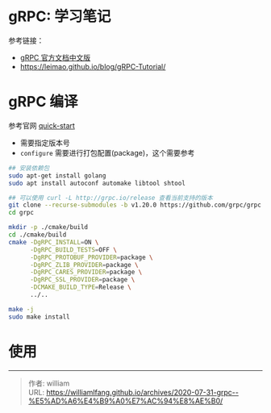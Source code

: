 # gRPC: 学习笔记


参考链接：

- [gRPC 官方文档中文版](https://doc.oschina.net/grpc)
- https://leimao.github.io/blog/gRPC-Tutorial/

# gRPC 编译

参考官网 [quick-start](https://grpc.io/docs/languages/cpp/quickstart/)

- 需要指定版本号
- `configure` 需要进行打包配置(package)，这个需要参考

```bash
## 安装依赖包
sudo apt-get install golang
sudo apt install autoconf automake libtool shtool

## 可以使用 curl -L http://grpc.io/release 查看当前支持的版本
git clone --recurse-submodules -b v1.20.0 https://github.com/grpc/grpc
cd grpc

mkdir -p ./cmake/build
cd ./cmake/build
cmake -DgRPC_INSTALL=ON \
	  -DgRPC_BUILD_TESTS=OFF \
	  -DgRPC_PROTOBUF_PROVIDER=package \
	  -DgRPC_ZLIB_PROVIDER=package \
	  -DgRPC_CARES_PROVIDER=package \
	  -DgRPC_SSL_PROVIDER=package \
	  -DCMAKE_BUILD_TYPE=Release \
	  ../..

make -j
sudo make install
```



# 使用





---

> 作者: william  
> URL: https://williamlfang.github.io/archives/2020-07-31-grpc--%E5%AD%A6%E4%B9%A0%E7%AC%94%E8%AE%B0/  

